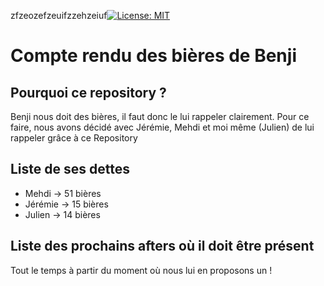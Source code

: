 zfzeozefzeuifzzehzeiuf[![License: MIT](https://img.shields.io/badge/License-MIT-yellow.svg)](https://opensource.org/licenses/MIT)

# Compte rendu des bières de Benji

## Pourquoi ce repository ?

Benji nous doit des bières, il faut donc le lui rappeler clairement.
Pour ce faire, nous avons décidé avec Jérémie, Mehdi et moi même (Julien) de lui rappeler grâce à ce Repository

## Liste de ses dettes

* Mehdi -> 51 bières
* Jérémie -> 15 bières
* Julien -> 14 bières

## Liste des prochains afters où il doit être présent

Tout le temps à partir du moment où nous lui en proposons un !
